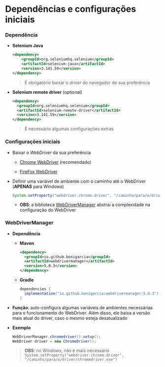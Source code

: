 # Dependências e configurações iniciais

### Dependência

* **Selenium Java**

    ```xml
    <dependency>
        <groupId>org.seleniumhq.selenium</groupId>
        <artifactId>selenium-java</artifactId>
        <version>3.141.59</version>
    </dependency>
    ```

    > É obrigatório baixar o *driver* do navegador de sua preferência

* **Selenium remote driver** (optional)

  ```xml
  <dependency>
    <groupId>org.seleniumhq.selenium</groupId>
    <artifactId>selenium-remote-driver</artifactId>
    <version>3.141.59</version>
  </dependency>
  ```

  > É necessário algumas configurações extras

### Configurações iniciais

* Baixar o *WebDriver* da sua preferência

  * [Chrome WebDriver](https://chromedriver.chromium.org/downloads) (recomendado)

  * [FireFox WebDriver](https://github.com/mozilla/geckodriver/releases)

* Definir uma variável de ambiente com o caminho até o WebDriver (**APENAS** para Windows)

  ```java
  System.setProperty("webdriver.chrome.driver", "/caminho/para/o/driver/chromedriver.exe");
  ```

  * **OBS**: a biblioteca [WebDriverManager](https://github.com/bonigarcia/webdrivermanager) abstrai a complexidade na configuração do WebDriver

### WebDriverManager

* **Dependência**

  * **Maven**

      ```xml
      <dependency>
        <groupId>io.github.bonigarcia</groupId>
        <artifactId>webdrivermanager</artifactId>
        <version>5.0.3</version>
      </dependency>
      ```

  * **Gradle**

    ```gradle
    dependencies {
      implementation("io.github.bonigarcia:webdrivermanager:5.0.3")
    }
    ```

* **Função**: auto-configura algumas variáveis de ambientes necessárias para o funcionamento do WebDriver. Além disso, ele baixa a versão mais atual do driver, caso o mesmo esteja desatualizado

* **Exemplo**

  ```java
  WebDriverManager.chromedriver().setup();
  WebDriver driver = new ChromeDriver();
  ```

  > **OBS**: no Windows, não é mais necessário `System.setProperty("webdriver.chrome.driver", "/caminho/para/o/driver/chromedriver.exe")`